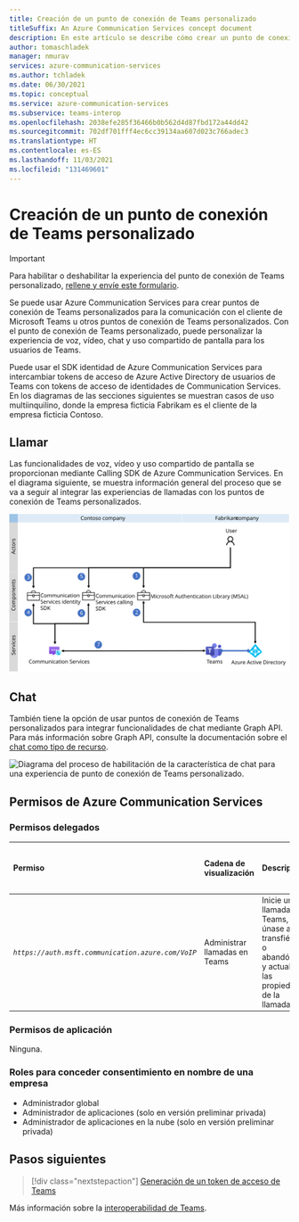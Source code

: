 ```yaml
---
title: Creación de un punto de conexión de Teams personalizado
titleSuffix: An Azure Communication Services concept document
description: En este artículo se describe cómo crear un punto de conexión de Teams personalizado.
author: tomaschladek
manager: nmurav
services: azure-communication-services
ms.author: tchladek
ms.date: 06/30/2021
ms.topic: conceptual
ms.service: azure-communication-services
ms.subservice: teams-interop
ms.openlocfilehash: 2038efe285f36466b0b562d4d87fbd172a44dd42
ms.sourcegitcommit: 702df701fff4ec6cc39134aa607d023c766adec3
ms.translationtype: HT
ms.contentlocale: es-ES
ms.lasthandoff: 11/03/2021
ms.locfileid: "131469601"
---
```

# <a name="build-a-custom-teams-endpoint"></a>Creación de un punto de conexión de Teams personalizado

> [!IMPORTANT]
> Para habilitar o deshabilitar la experiencia del punto de conexión de Teams personalizado, [rellene y envíe este formulario](https://forms.office.com/r/B8p5KqCH19).

Se puede usar Azure Communication Services para crear puntos de conexión de Teams personalizados para la comunicación con el cliente de Microsoft Teams u otros puntos de conexión de Teams personalizados. Con el punto de conexión de Teams personalizado, puede personalizar la experiencia de voz, vídeo, chat y uso compartido de pantalla para los usuarios de Teams.

Puede usar el SDK identidad de Azure Communication Services para intercambiar tokens de acceso de Azure Active Directory de usuarios de Teams con tokens de acceso de identidades de Communication Services. En los diagramas de las secciones siguientes se muestran casos de uso multiinquilino, donde la empresa ficticia Fabrikam es el cliente de la empresa ficticia Contoso.

## <a name="calling"></a>Llamar 

Las funcionalidades de voz, vídeo y uso compartido de pantalla se proporcionan mediante Calling SDK de Azure Communication Services. En el diagrama siguiente, se muestra información general del proceso que se va a seguir al integrar las experiencias de llamadas con los puntos de conexión de Teams personalizados.

![Diagrama del proceso de habilitación de la característica de llamada para una experiencia de punto de conexión de Teams personalizado.](./media/teams-identities/teams-identity-calling-overview.svg)

## <a name="chat"></a>Chat

También tiene la opción de usar puntos de conexión de Teams personalizados para integrar funcionalidades de chat mediante Graph API. Para más información sobre Graph API, consulte la documentación sobre el [chat como tipo de recurso](/graph/api/channel-post-messages). 

![Diagrama del proceso de habilitación de la característica de chat para una experiencia de punto de conexión de Teams personalizado.](./media/teams-identities/teams-identity-chat-overview.png)

## <a name="azure-communication-services-permissions"></a>Permisos de Azure Communication Services

### <a name="delegated-permissions"></a>Permisos delegados

|   Permiso    |  Cadena de visualización   |  Descripción | Se necesita el consentimiento del administrador | Se admite la cuenta de Microsoft |
|:--- |:--- |:--- |:--- |:--- |
| _`https://auth.msft.communication.azure.com/VoIP`_ | Administrar llamadas en Teams | Inicie una llamada de Teams, únase a ella, transfiérala o abandónela y actualice las propiedades de la llamada. | No | No |

### <a name="application-permissions"></a>Permisos de aplicación

Ninguna.

### <a name="roles-for-granting-consent-on-behalf-of-a-company"></a>Roles para conceder consentimiento en nombre de una empresa

- Administrador global
- Administrador de aplicaciones (solo en versión preliminar privada)
- Administrador de aplicaciones en la nube (solo en versión preliminar privada)

## <a name="next-steps"></a>Pasos siguientes

> [!div class="nextstepaction"]
> [Generación de un token de acceso de Teams](../quickstarts/manage-teams-identity.md)

Más información sobre la [interoperabilidad de Teams](./teams-interop.md).
